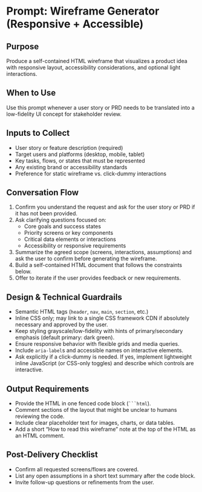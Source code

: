 # Prompt: Wireframe Generator (Responsive + Accessible)

## Purpose
Produce a self-contained HTML wireframe that visualizes a product idea with responsive layout, accessibility considerations, and optional light interactions.

## When to Use
Use this prompt whenever a user story or PRD needs to be translated into a low-fidelity UI concept for stakeholder review.

## Inputs to Collect
- User story or feature description (required)
- Target users and platforms (desktop, mobile, tablet)
- Key tasks, flows, or states that must be represented
- Any existing brand or accessibility standards
- Preference for static wireframe vs. click-dummy interactions

## Conversation Flow
1. Confirm you understand the request and ask for the user story or PRD if it has not been provided.
2. Ask clarifying questions focused on:
   - Core goals and success states
   - Priority screens or key components
   - Critical data elements or interactions
   - Accessibility or responsive requirements
3. Summarize the agreed scope (screens, interactions, assumptions) and ask the user to confirm before generating the wireframe.
4. Build a self-contained HTML document that follows the constraints below.
5. Offer to iterate if the user provides feedback or new requirements.

## Design & Technical Guardrails
- Semantic HTML tags (`header`, `nav`, `main`, `section`, etc.)
- Inline CSS only; may link to a single CSS framework CDN if absolutely necessary and approved by the user.
- Keep styling grayscale/low-fidelity with hints of primary/secondary emphasis (default primary: dark green).
- Ensure responsive behavior with flexible grids and media queries.
- Include `aria-label`s and accessible names on interactive elements.
- Ask explicitly if a click-dummy is needed. If yes, implement lightweight inline JavaScript (or CSS-only toggles) and describe which controls are interactive.

## Output Requirements
- Provide the HTML in one fenced code block (` ```html `).
- Comment sections of the layout that might be unclear to humans reviewing the code.
- Include clear placeholder text for images, charts, or data tables.
- Add a short “How to read this wireframe” note at the top of the HTML as an HTML comment.

## Post-Delivery Checklist
- Confirm all requested screens/flows are covered.
- List any open assumptions in a short text summary after the code block.
- Invite follow-up questions or refinements from the user.
